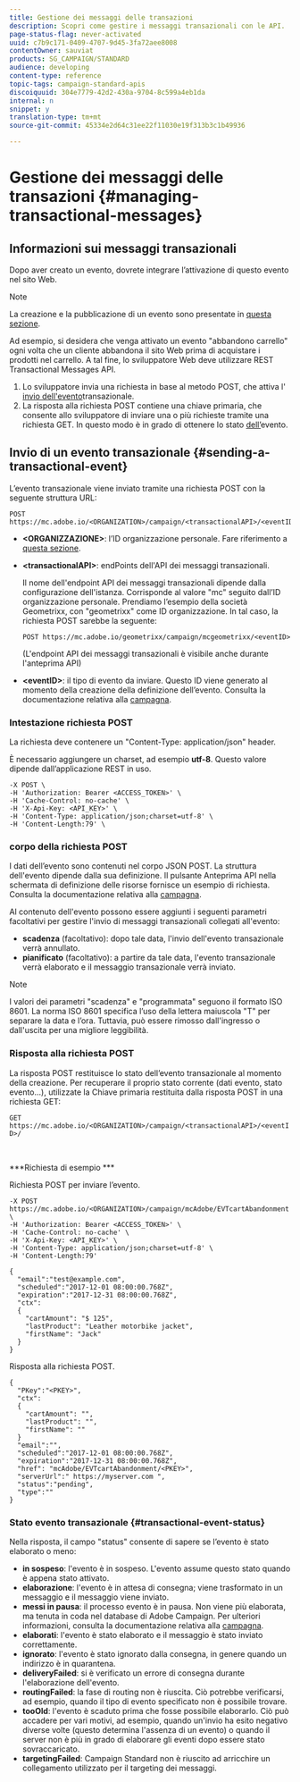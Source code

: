 ```yaml
---
title: Gestione dei messaggi delle transazioni
description: Scopri come gestire i messaggi transazionali con le API.
page-status-flag: never-activated
uuid: c7b9c171-0409-4707-9d45-3fa72aee8008
contentOwner: sauviat
products: SG_CAMPAIGN/STANDARD
audience: developing
content-type: reference
topic-tags: campaign-standard-apis
discoiquuid: 304e7779-42d2-430a-9704-8c599a4eb1da
internal: n
snippet: y
translation-type: tm+mt
source-git-commit: 45334e2d64c31ee22f11030e19f313b3c1b49936

---
```



# Gestione dei messaggi delle transazioni {#managing-transactional-messages}

## Informazioni sui messaggi transazionali

Dopo aver creato un evento, dovrete integrare l’attivazione di questo evento nel sito Web.

>[!NOTE]
>
>La creazione e la pubblicazione di un evento sono presentate in [questa sezione](../../administration/using/configuring-transactional-messaging.md).

Ad esempio, si desidera che venga attivato un evento &quot;abbandono carrello&quot; ogni volta che un cliente abbandona il sito Web prima di acquistare i prodotti nel carrello. A tal fine, lo sviluppatore Web deve utilizzare REST Transactional Messages API.

1. Lo sviluppatore invia una richiesta in base al metodo POST, che attiva l&#39; [invio dell&#39;evento](#sending-a-transactional-event)transazionale.
1. La risposta alla richiesta POST contiene una chiave primaria, che consente allo sviluppatore di inviare una o più richieste tramite una richiesta GET. In questo modo è in grado di ottenere lo stato [dell’](#transactional-event-status)evento.

## Invio di un evento transazionale {#sending-a-transactional-event}

L’evento transazionale viene inviato tramite una richiesta POST con la seguente struttura URL:

```
POST https://mc.adobe.io/<ORGANIZATION>/campaign/<transactionalAPI>/<eventID>
```

* **&lt;ORGANIZZAZIONE>**: l’ID organizzazione personale. Fare riferimento a [questa sezione](../../api/using/must-read.md).

* **&lt;transactionalAPI>**: endPoints dell&#39;API dei messaggi transazionali.

   Il nome dell&#39;endpoint API dei messaggi transazionali dipende dalla configurazione dell&#39;istanza. Corrisponde al valore &quot;mc&quot; seguito dall’ID organizzazione personale. Prendiamo l’esempio della società Geometrixx, con &quot;geometrixx&quot; come ID organizzazione. In tal caso, la richiesta POST sarebbe la seguente:

   `POST https://mc.adobe.io/geometrixx/campaign/mcgeometrixx/<eventID>`

   (L&#39;endpoint API dei messaggi transazionali è visibile anche durante l&#39;anteprima API)

* **&lt;eventID>**: il tipo di evento da inviare. Questo ID viene generato al momento della creazione della definizione dell’evento. Consulta la documentazione relativa alla [campagna](https://helpx.adobe.com/campaign/standard/administration/using/configuring-transactional-messaging.html).

### Intestazione richiesta POST

La richiesta deve contenere un &quot;Content-Type: application/json&quot; header.

È necessario aggiungere un charset, ad esempio **utf-8**. Questo valore dipende dall’applicazione REST in uso.

```
-X POST \
-H 'Authorization: Bearer <ACCESS_TOKEN>' \
-H 'Cache-Control: no-cache' \
-H 'X-Api-Key: <API_KEY>' \
-H 'Content-Type: application/json;charset=utf-8' \
-H 'Content-Length:79' \
```

### corpo della richiesta POST

I dati dell’evento sono contenuti nel corpo JSON POST. La struttura dell&#39;evento dipende dalla sua definizione. Il pulsante Anteprima API nella schermata di definizione delle risorse fornisce un esempio di richiesta. Consulta la documentazione relativa alla [campagna](https://helpx.adobe.com/campaign/standard/administration/using/configuring-transactional-messaging.html).

Al contenuto dell&#39;evento possono essere aggiunti i seguenti parametri facoltativi per gestire l&#39;invio di messaggi transazionali collegati all&#39;evento:

* **scadenza** (facoltativo): dopo tale data, l&#39;invio dell&#39;evento transazionale verrà annullato.
* **pianificato** (facoltativo): a partire da tale data, l&#39;evento transazionale verrà elaborato e il messaggio transazionale verrà inviato.

>[!NOTE]
>
>I valori dei parametri &quot;scadenza&quot; e &quot;programmata&quot; seguono il formato ISO 8601. La norma ISO 8601 specifica l’uso della lettera maiuscola &quot;T&quot; per separare la data e l’ora. Tuttavia, può essere rimosso dall&#39;ingresso o dall&#39;uscita per una migliore leggibilità.

### Risposta alla richiesta POST

La risposta POST restituisce lo stato dell’evento transazionale al momento della creazione. Per recuperare il proprio stato corrente (dati evento, stato evento...), utilizzate la Chiave primaria restituita dalla risposta POST in una richiesta GET:

`GET https://mc.adobe.io/<ORGANIZATION>/campaign/<transactionalAPI>/<eventID>/`

<br/>

***Richiesta di esempio ***

Richiesta POST per inviare l’evento.

```
-X POST https://mc.adobe.io/<ORGANIZATION>/campaign/mcAdobe/EVTcartAbandonment \
-H 'Authorization: Bearer <ACCESS_TOKEN>' \
-H 'Cache-Control: no-cache' \
-H 'X-Api-Key: <API_KEY>' \
-H 'Content-Type: application/json;charset=utf-8' \
-H 'Content-Length:79'

{
  "email":"test@example.com",
  "scheduled":"2017-12-01 08:00:00.768Z",
  "expiration":"2017-12-31 08:00:00.768Z",
  "ctx":
  {
    "cartAmount": "$ 125",
    "lastProduct": "Leather motorbike jacket",
    "firstName": "Jack"
  }
}
```

Risposta alla richiesta POST.

```
{
  "PKey":"<PKEY>",
  "ctx":
  {
    "cartAmount": "",
    "lastProduct": "",
    "firstName": ""
  }
  "email":"",
  "scheduled":"2017-12-01 08:00:00.768Z",
  "expiration":"2017-12-31 08:00:00.768Z",
  "href": "mcAdobe/EVTcartAbandonment/<PKEY>",
  "serverUrl":" https://myserver.com ",
  "status":"pending",
  "type":""
}
```

### Stato evento transazionale {#transactional-event-status}

Nella risposta, il campo &quot;status&quot; consente di sapere se l’evento è stato elaborato o meno:

* **in sospeso**: l&#39;evento è in sospeso. L&#39;evento assume questo stato quando è appena stato attivato.
* **elaborazione**: l&#39;evento è in attesa di consegna; viene trasformato in un messaggio e il messaggio viene inviato.
* **messi in pausa**: il processo evento è in pausa. Non viene più elaborata, ma tenuta in coda nel database di Adobe Campaign. Per ulteriori informazioni, consulta la documentazione relativa alla [campagna](https://helpx.adobe.com/campaign/standard/channels/using/event-transactional-messages.html#unpublishing-a-transactional-message).
* **elaborati**: l&#39;evento è stato elaborato e il messaggio è stato inviato correttamente.
* **ignorato**: l&#39;evento è stato ignorato dalla consegna, in genere quando un indirizzo è in quarantena.
* **deliveryFailed**: si è verificato un errore di consegna durante l&#39;elaborazione dell&#39;evento.
* **routingFailed**: la fase di routing non è riuscita. Ciò potrebbe verificarsi, ad esempio, quando il tipo di evento specificato non è possibile trovare.
* **tooOld**: l&#39;evento è scaduto prima che fosse possibile elaborarlo. Ciò può accadere per vari motivi, ad esempio, quando un&#39;invio ha esito negativo diverse volte (questo determina l&#39;assenza di un evento) o quando il server non è più in grado di elaborare gli eventi dopo essere stato sovraccaricato.
* **targetingFailed**: Campaign Standard non è riuscito ad arricchire un collegamento utilizzato per il targeting dei messaggi.
